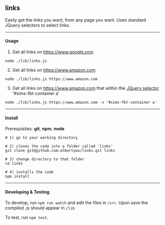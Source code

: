 ## links

Easily get the links you want, from any page you want. Uses standard JQuery selectors to select links.

---

#### Usage

1) Get all links on https://www.google.com

`node ./lib/links.js`

2) Get all links on https://www.amazon.com

`node ./lib/links.js https://www.amazon.com`

3) Get all links on https://www.amazon.com that within the [JQuery selector](http://www.w3schools.com/jquery/jquery_ref_selectors.asp) '#sims-fbt-container a'

`node ./lib/links.js https://www.amazon.com -s '#sims-fbt-container a'`

---

#### Install

Prerequisites: **git**, **npm**, **node**

```shell
# 1) go to your working directory

# 2) clones the code into a folder called 'links'
git clone git@github.com:albertywu/links.git links

# 3) change directory to that folder
cd links

# 4) installs the code
npm install
```

---

#### Developing & Testing

To develop, run `npm run watch` and edit the files in `/src`. Upon save the compiled .js should appear in `/lib`

To test, run `npm test`.